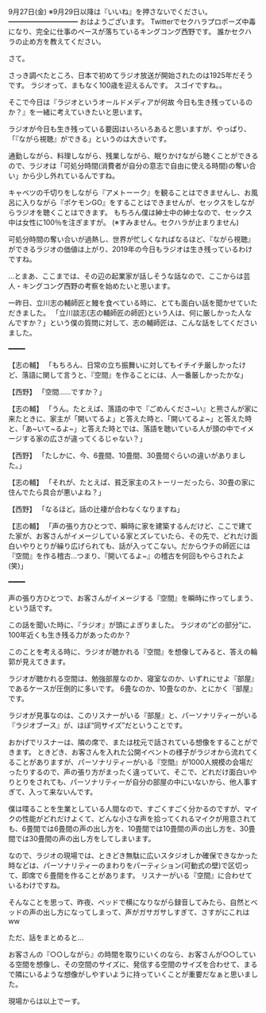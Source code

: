 9月27日(金) ※9月29日以降は『いいね』を押さないでください。
━━━━━━━━━━
おはようございます。
Twitterでセクハラプロポーズ中毒になり、完全に仕事のペースが落ちているキングコング西野です。
誰かセクハラの止め方を教えてください。

さて。

さっき調べたところ、日本で初めてラジオ放送が開始されたのは1925年だそうです。
ラジオって、まもなく100歳を迎えるんです。
スゴイですね。。

そこで今日は『ラジオというオールドメディアが何故 今日も生き残っているのか？』を一緒に考えていきたいと思います。

ラジオが今日も生き残っている要因はいろいろあると思いますが、やっぱり、「『ながら視聴』ができる」というのは大きいです。

通勤しながら、料理しながら、残業しながら、眠りかけながら聴くことができるので、ラジオは「可処分時間(消費者が自分の意志で自由に使える時間)の奪い合い」から少し外れているんですね。

キャベツの千切りをしながら『アメトーーク』を観ることはできませんし、お風呂に入りながら『ポケモンGO』をすることはできませんが、セックスをしながらラジオを聴くことはできます。
もちろん僕は紳士中の紳士なので、セックス中は女性に100％を注ぎますが。
(※すみません。セクハラが止まりません)

可処分時間の奪い合いが過熱し、世界が忙しくなればなるほど、『ながら視聴』ができるラジオの価値は上がり、2019年の今日もラジオは生き残っているわけですね。

…とまあ、ここまでは、その辺の起業家が話しそうな話なので、ここからは芸人・キングコング西野の考察を始めたいと思います。

一昨日、立川志の輔師匠と鰻を食べている時に、とても面白い話を聞かせていただきました。
「立川談志(志の輔師匠の師匠)という人は、何に厳しかった人なんですか？」という僕の質問に対して、志の輔師匠は、こんな話をしてくださいました。

━━━━

【志の輔】
「もちろん、日常の立ち振舞いに対してもイチイチ厳しかったけど、落語に関して言うと、『空間』を作ることには、人一番厳しかったかな」

【西野】
「空間……ですか？」

【志の輔】
「うん。たとえば、落語の中で『ごめんくださ~い』と熊さんが家に来たときに、家主が「開いてるよ」と答えた時と、「開いてるよ~」と答えた時と、「あ~いて~るよ~」と答えた時とでは、落語を聴いている人が頭の中でイメージする家の広さが違ってくるじゃない？」

【西野】
「たしかに、今、6畳間、10畳間、30畳間ぐらいの違いがありました。」

【志の輔】
「それが、たとえば、貧乏家主のストーリーだったら、30畳の家に住んでたら具合が悪いよね？」

【西野】
「なるほど。話の辻褄が合わなくなりますね」

【志の輔】
「声の張り方ひとつで、瞬時に家を建築するんだけど、ここで建てた家が、お客さんがイメージしている家とズレていたら、その先で、どれだけ面白いやりとりが繰り広げられても、話が入ってこない。だからウチの師匠には『空間』を作る稽古…つまり、『開いてるよ~』の稽古を何回もやらされたよ(笑)」

━━━━

声の張り方ひとつで、お客さんがイメージする『空間』を瞬時に作ってしまう、という話です。

この話を聞いた時に、『ラジオ』が頭によぎりました。
ラジオの“どの部分”に、100年近くも生き残る力があったのか？

このことを考える時に、ラジオが聴かれる『空間』を想像してみると、答えの輪郭が見えてきます。

ラジオが聴かれる空間は、勉強部屋なのか、寝室なのか、いずれにせよ『部屋』であるケースが圧倒的に多いです。
6畳なのか、10畳なのか、とにかく『部屋』です。

ラジオが見事なのは、このリスナーがいる『部屋』と、パーソナリティーがいる『ラジオブース』が、ほぼ“同サイズ”だということです。

おかげでリスナーは、隣の席で、または枕元で話されている想像をすることができます。
ときどき、お客さんを入れた公開イベントの様子がラジオから流れてくることがありますが、パーソナリティーがいる『空間』が1000人規模の会場だったりするので、声の張り方がまったく違っていて、そこで、どれだけ面白いやりとりをされても、パーソナリティーが自分の部屋の中にいないから、他人事すぎて、入って来ないんです。

僕は喋ることを生業としている人間なので、すごくすごく分かるのですが、マイクの性能がどれだけよくて、どんな小さな声を拾ってくれるマイクが用意されても、6畳間では6畳間の声の出し方を、10畳間では10畳間の声の出し方を、30畳間では30畳間の声の出し方をしてしまいます。

なので、ラジオの現場では、ときどき無駄に広いスタジオしか確保できなかった時などは、パーソナリティーのまわりをパーティション(可動式の壁)で区切って、即席で６畳間を作ることがあります。
リスナーがいる『空間』に合わせているわけですね。

そんなことを思って、昨夜、ベッドで横になりながら録音してみたら、自然とベッドの声の出し方になってしまって、声がガサガサしすぎて、さすがにこれはww

ただ、話をまとめると…

お客さんの『○○しながら』の時間を取りにいくのなら、お客さんが○○している空間を想像し、その空間のサイズに、発信する空間のサイズを合わせて、まるで隣にいるような想像がしやすいように持っていくことが重要だなぁと思いました。

現場からは以上でーす。

